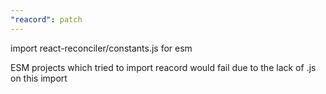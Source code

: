 ```yaml
---
"reacord": patch
---
```


import react-reconciler/constants.js for esm

ESM projects which tried to import reacord would fail due to the lack of .js on this import
